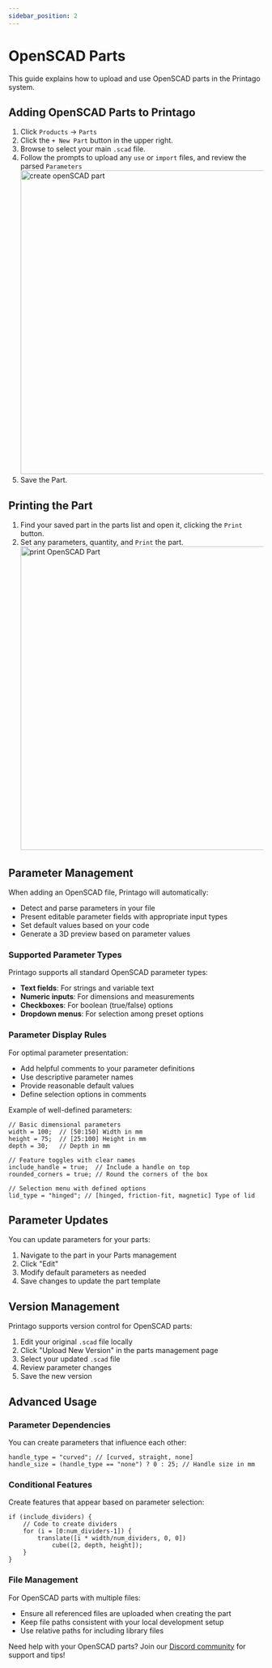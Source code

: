 ```yaml
---
sidebar_position: 2
---
```


# OpenSCAD Parts

This guide explains how to upload and use OpenSCAD parts in the Printago system.

## Adding OpenSCAD Parts to Printago

1. Click `Products` -> `Parts`
2. Click the `+ New Part` button in the upper right.
3. Browse to select your main `.scad` file.
4. Follow the prompts to upload any `use` or `import` files, and review the parsed `Parameters`
    <img src="/img/screenshot_000362.png" width="600" alt="create openSCAD part" />
5. Save the Part.  

## Printing the Part

1. Find your saved part in the parts list and open it, clicking the `Print` button.
2. Set any parameters, quantity, and `Print` the part.
    <img src="/img/screenshot_000364.png" width="600" alt="print OpenSCAD Part" />

## Parameter Management

When adding an OpenSCAD file, Printago will automatically:

- Detect and parse parameters in your file
- Present editable parameter fields with appropriate input types
- Set default values based on your code
- Generate a 3D preview based on parameter values

### Supported Parameter Types

Printago supports all standard OpenSCAD parameter types:

- **Text fields**: For strings and variable text
- **Numeric inputs**: For dimensions and measurements
- **Checkboxes**: For boolean (true/false) options
- **Dropdown menus**: For selection among preset options

### Parameter Display Rules

For optimal parameter presentation:

- Add helpful comments to your parameter definitions
- Use descriptive parameter names
- Provide reasonable default values
- Define selection options in comments

Example of well-defined parameters:

```openscad
// Basic dimensional parameters
width = 100;  // [50:150] Width in mm
height = 75;  // [25:100] Height in mm
depth = 30;   // Depth in mm

// Feature toggles with clear names
include_handle = true;  // Include a handle on top
rounded_corners = true; // Round the corners of the box

// Selection menu with defined options
lid_type = "hinged"; // [hinged, friction-fit, magnetic] Type of lid
```

## Parameter Updates

You can update parameters for your parts:

1. Navigate to the part in your Parts management
2. Click "Edit"
3. Modify default parameters as needed
4. Save changes to update the part template

## Version Management

Printago supports version control for OpenSCAD parts:

1. Edit your original `.scad` file locally
2. Click "Upload New Version" in the parts management page
3. Select your updated `.scad` file
4. Review parameter changes
5. Save the new version

## Advanced Usage

### Parameter Dependencies

You can create parameters that influence each other:

```openscad
handle_type = "curved"; // [curved, straight, none]
handle_size = (handle_type == "none") ? 0 : 25; // Handle size in mm
```

### Conditional Features

Create features that appear based on parameter selection:

```openscad
if (include_dividers) {
    // Code to create dividers
    for (i = [0:num_dividers-1]) {
        translate([i * width/num_dividers, 0, 0])
            cube([2, depth, height]);
    }
}
```

### File Management

For OpenSCAD parts with multiple files:

- Ensure all referenced files are uploaded when creating the part
- Keep file paths consistent with your local development setup
- Use relative paths for including library files

Need help with your OpenSCAD parts? Join our [Discord community](https://discord.gg/RCFA2u99De) for support and tips!
